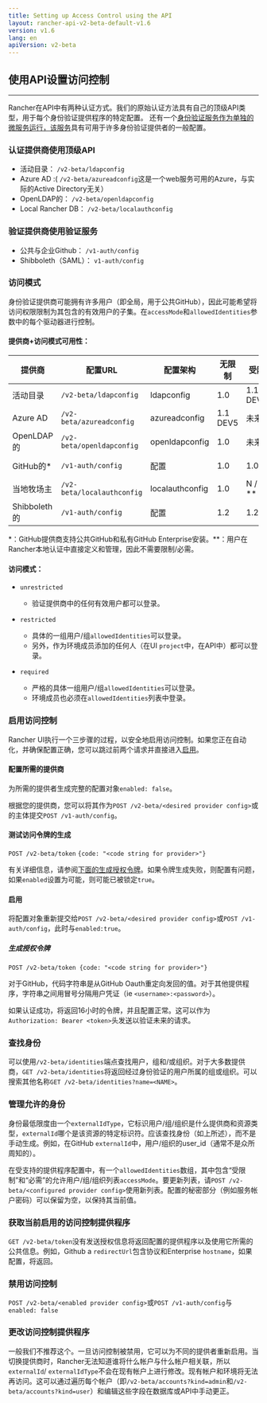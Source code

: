 ```yaml
---
title: Setting up Access Control using the API
layout: rancher-api-v2-beta-default-v1.6
version: v1.6
lang: en
apiVersion: v2-beta
---
```


## 使用API设置访问控制

------

Rancher在API中有两种认证方式。我们的原始认证方法具有自己的顶级API类型，用于每个身份验证提供程序的特定配置。
还有一个[身份验证服务作为单独的微服务运行，该服务](https://github.com/rancher/rancher-auth-service/wiki)具有可用于许多身份验证提供者的一般配置。

### 认证提供商使用顶级API

- 活动目录： `/v2-beta/ldapconfig`
- Azure AD :( `/v2-beta/azureadconfig`这是一个web服务可用的Azure，与实际的Active Directory无关）
- OpenLDAP的： `/v2-beta/openldapconfig`
- Local Rancher DB： `/v2-beta/localauthconfig`

### 验证提供商使用验证服务

- 公共与企业Github： `/v1-auth/config`
- Shibboleth（SAML）： `v1-auth/config`

### 访问模式

身份验证提供商可能拥有许多用户（即全局，用于公共GitHub），因此可能希望将访问权限限制为其包含的有效用户的子集。在`accessMode`和`allowedIdentities`参数中的每个驱动器进行控制。

#### 提供商+访问模式可用性：

| 提供商         | 配置URL                      | 配置架构            | 无限制      | 受限       | 需要       |
| ----------- | -------------------------- | --------------- | -------- | -------- | -------- |
| 活动目录        | `/v2-beta/ldapconfig`      | ldapconfig      | 1.0      | 1.1 DEV5 | 1.1 DEV5 |
| Azure AD    | `/v2-beta/azureadconfig`   | azureadconfig   | 1.1 DEV5 | 未来       | 未来       |
| OpenLDAP的   | `/v2-beta/openldapconfig`  | openldapconfig  | 1.0      | 未来       | 未来       |
| GitHub的*    | `/v1-auth/config`          | 配置              | 1.0      | 1.0      | 1.1 DEV5 |
| 当地牧场主       | `/v2-beta/localauthconfig` | localauthconfig | 1.0      | N / A ** | N / A ** |
| Shibboleth的 | `/v1-auth/config`          | 配置              | 1.2      | 1.2      | 1.2      |

*：GitHub提供商支持公共GitHub和私有GitHub Enterprise安装。**：用户在Rancher本地认证中直接定义和管理，因此不需要限制/必需。

#### 访问模式：

- ```
  unrestricted
  ```

  - 验证提供商中的任何有效用户都可以登录。

- ```
  restricted
  ```

  - 具体的一组用户/组`allowedIdentities`可以登录。
  - 另外，作为环境成员添加的任何人（在UI `project`中，在API中）都可以登录。

- ```
  required
  ```

  - 严格的具体一组用户/组`allowedIdentities`可以登录。
  - 环境成员也必须在`allowedIdentities`列表中登录。

### 启用访问控制

Rancher UI执行一个三步骤的过程，以安全地启用访问控制。如果您正在自动化，并确保配置正确，您可以跳过前两个请求并直接进入[启用](https://github.com/rancher/rancher.github.io/blob/master/rancher/v1.6/en/api/v2-beta/access-control/index.md#enabling)。

#### 配置所需的提供商

为所需的提供者生成完整的配置对象`enabled: false`。

根据您的提供商，您可以将其作为`POST /v2-beta/<desired provider config>`或的主体提交`POST /v1-auth/config`。

#### 测试访问令牌的生成

`POST /v2-beta/token` `{code: "<code string for provider>"}`

有关详细信息，请参阅[下面的生成授权令牌](https://github.com/rancher/rancher.github.io/blob/master/rancher/v1.6/en/api/v2-beta/access-control/index.md#generating-an-auth-token)。如果令牌生成失败，则配置有问题，如果`enabled`设置为可能，则可能已被锁定`true`。

#### 启用

将配置对象重新提交给`POST /v2-beta/<desired provider config>`或`POST /v1-auth/config`，此时与`enabled:true`。

##### 生成授权令牌

`POST /v2-beta/token {code: "<code string for provider>"}`

对于GitHub，代码字符串是从GitHub Oauth重定向发回的值。对于其他提供程序，字符串之间用冒号分隔用户凭证（ie `<username>:<password>`）。

如果认证成功，将返回16小时的令牌，并且配置正常。这可以作为`Authorization: Bearer <token>`头发送以验证未来的请求。

### 查找身份

可以使用`/v2-beta/identities`端点查找用户，组和/或组织。对于大多数提供商，`GET /v2-beta/identities`将返回经过身份验证的用户所属的组或组织。可以搜索其他名称`GET /v2-beta/identities?name=<NAME>`。

### 管理允许的身份

身份最低限度由一个`externalIdType`，它标识用户/组/组织是什么提供商和资源类型，`externalId`哪个是该资源的特定标识符。应该查找身份（如上所述），而不是手动生成。例如，在GitHub `externalId`中，用户/组织的user_id（通常不是众所周知的）。

在受支持的提供程序配置中，有一个`allowedIdentities`数组，其中包含“受限制”和“必需”的允许用户/组/组织列表`accessMode`。要更新列表，请`POST /v2-beta/<configured provider config>`使用新列表。配置的秘密部分（例如服务帐户密码）可以保留为空，以保持其当前值。

### 获取当前启用的访问控制提供程序

`GET /v2-beta/token`没有发送授权信息将返回配置的提供程序以及使用它所需的公共信息。例如，Github a `redirectUrl`包含协议和Enterprise `hostname`，如果配置，将返回。

### 禁用访问控制

`POST /v2-beta/<enabled provider config>`或`POST /v1-auth/config`与`enabled: false`

### 更改访问控制提供程序

一般我们不推荐这个。一旦访问控制被禁用，它可以为不同的提供者重新启用。当切换提供商时，Rancher无法知道谁将什么帐户与什么帐户相关联，所以`externalId`/ `externalIdType`不会在现有帐户上进行修改。现有帐户和环境将无法再访问。这可以通过遍历每个帐户（即`/v2-beta/accounts?kind=admin`和`/v2-beta/accounts?kind=user`）和编辑这些字段在数据库或API中手动更正。